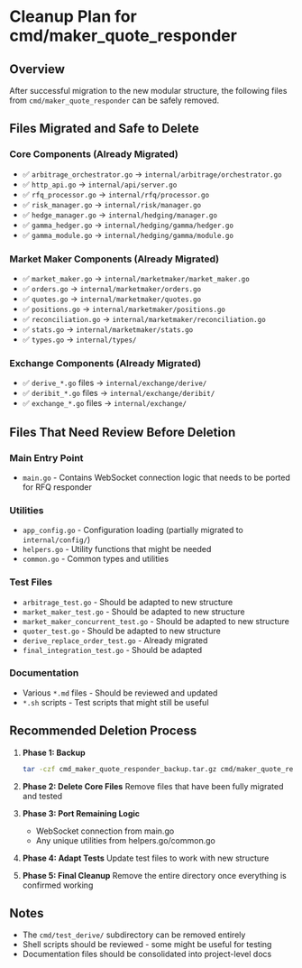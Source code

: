 # Cleanup Plan for cmd/maker_quote_responder

## Overview
After successful migration to the new modular structure, the following files from `cmd/maker_quote_responder` can be safely removed.

## Files Migrated and Safe to Delete

### Core Components (Already Migrated)
- ✅ `arbitrage_orchestrator.go` → `internal/arbitrage/orchestrator.go`
- ✅ `http_api.go` → `internal/api/server.go`
- ✅ `rfq_processor.go` → `internal/rfq/processor.go`
- ✅ `risk_manager.go` → `internal/risk/manager.go`
- ✅ `hedge_manager.go` → `internal/hedging/manager.go`
- ✅ `gamma_hedger.go` → `internal/hedging/gamma/hedger.go`
- ✅ `gamma_module.go` → `internal/hedging/gamma/module.go`

### Market Maker Components (Already Migrated)
- ✅ `market_maker.go` → `internal/marketmaker/market_maker.go`
- ✅ `orders.go` → `internal/marketmaker/orders.go`
- ✅ `quotes.go` → `internal/marketmaker/quotes.go`
- ✅ `positions.go` → `internal/marketmaker/positions.go`
- ✅ `reconciliation.go` → `internal/marketmaker/reconciliation.go`
- ✅ `stats.go` → `internal/marketmaker/stats.go`
- ✅ `types.go` → `internal/types/`

### Exchange Components (Already Migrated)
- ✅ `derive_*.go` files → `internal/exchange/derive/`
- ✅ `deribit_*.go` files → `internal/exchange/deribit/`
- ✅ `exchange_*.go` files → `internal/exchange/`

## Files That Need Review Before Deletion

### Main Entry Point
- `main.go` - Contains WebSocket connection logic that needs to be ported for RFQ responder

### Utilities
- `app_config.go` - Configuration loading (partially migrated to `internal/config/`)
- `helpers.go` - Utility functions that might be needed
- `common.go` - Common types and utilities

### Test Files
- `arbitrage_test.go` - Should be adapted to new structure
- `market_maker_test.go` - Should be adapted to new structure
- `market_maker_concurrent_test.go` - Should be adapted to new structure
- `quoter_test.go` - Should be adapted to new structure
- `derive_replace_order_test.go` - Already migrated
- `final_integration_test.go` - Should be adapted

### Documentation
- Various `*.md` files - Should be reviewed and updated
- `*.sh` scripts - Test scripts that might still be useful

## Recommended Deletion Process

1. **Phase 1: Backup**
   ```bash
   tar -czf cmd_maker_quote_responder_backup.tar.gz cmd/maker_quote_responder/
   ```

2. **Phase 2: Delete Core Files**
   Remove files that have been fully migrated and tested

3. **Phase 3: Port Remaining Logic**
   - WebSocket connection from main.go
   - Any unique utilities from helpers.go/common.go

4. **Phase 4: Adapt Tests**
   Update test files to work with new structure

5. **Phase 5: Final Cleanup**
   Remove the entire directory once everything is confirmed working

## Notes
- The `cmd/test_derive/` subdirectory can be removed entirely
- Shell scripts should be reviewed - some might be useful for testing
- Documentation files should be consolidated into project-level docs